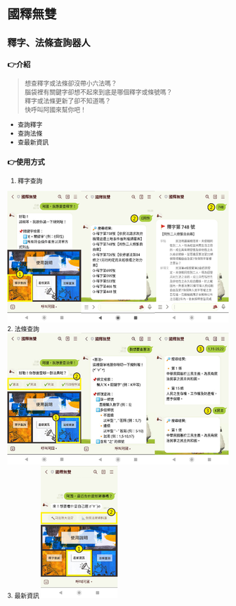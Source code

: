 # 國釋無雙
## 釋字、法條查詢器人

### 👉介紹
> 想查釋字或法條卻沒帶小六法嗎？<br> 
> 腦袋裡有關鍵字卻想不起來到底是哪個釋字或條號嗎？<br> 
> 釋字或法條更新了卻不知道嗎？<br>
快呼叫阿國來幫你吧！
* 查詢釋字
* 查詢法條
* 查最新資訊

### 👉使用方式
1. 釋字查詢
<img src="images/expon.jpg" alt="expon" width="auto" height="300">
2. 法條查詢
<img src="images/lawNum.jpg" alt="lawNum" width="auto" height="300">
3. 最新資訊
<img src="images/news.jpg" alt="news" width="auto" height="300">


